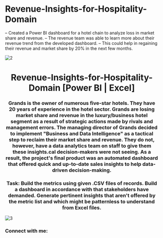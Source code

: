 # Revenue-Insights-for-Hospitality-Domain
– Created a Power BI dashboard for a hotel chain to analyze loss in market share and revenue. – The revenue team was able to learn more about their revenue trend from the developed dashboard. – This could help in regaining their revenue and market share by 20% in the next few months.

![2](https://user-images.githubusercontent.com/107427120/226969642-154ce4f7-b88a-45e7-b7f3-de144fde324a.PNG)




<h1 align="center">Revenue-Insights-for-Hospitality-Domain [Power BI | Excel]</h1>
<h3 align="center">Grands is the owner of numerous five-star hotels. They have 20 years of experience in the hotel sector. 
Grands are losing market share and revenue in the luxury/business hotel segment as a result of strategic actions made by rivals and management errors. 
The managing director of Grands decided to implement "Business and Data Intelligence" as a tactical step to reclaim their market share and revenue. 
They do not, however, have a data analytics team on staff to give them these insights.cal decision-makers were not seeing. 
As a result, the project's final product was an automated dashboard that offered quick and up-to-date sales insights to help data-driven decision-making.</h3> 

<h3 align="center">Task: Build the metrics using given .CSV files of records. Build a dashboard in accordance with that stakeholders have demanded. 
Generate pertinent insights that aren't offered by the metric list and which might be patternless to understand from Excel files.</h3>

![3](https://user-images.githubusercontent.com/107427120/226969662-2679b058-e892-4079-9c19-5018c0d77f8e.PNG)

<h3 align="left">Connect with me:</h3>
<p align="left">
</p>

